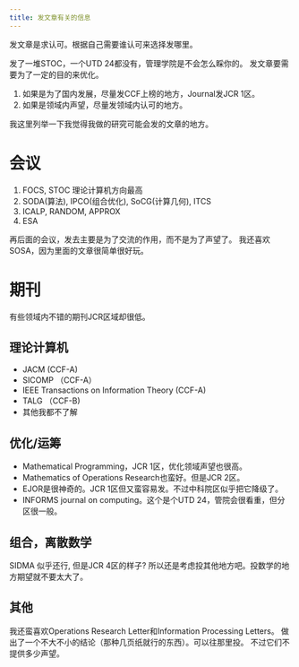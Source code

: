 ```yaml
---
title: 发文章有关的信息
---
```


发文章是求认可。根据自己需要谁认可来选择发哪里。

发了一堆STOC，一个UTD 24都没有，管理学院是不会怎么睬你的。
发文章要需要为了一定的目的来优化。

1. 如果是为了国内发展，尽量发CCF上榜的地方，Journal发JCR 1区。
2. 如果是领域内声望，尽量发领域内认可的地方。

我这里列举一下我觉得我做的研究可能会发的文章的地方。

# 会议

 1. FOCS, STOC 理论计算机方向最高
 2. SODA(算法), IPCO(组合优化), SoCG(计算几何), ITCS
 3. ICALP, RANDOM, APPROX
 4. ESA

再后面的会议，发去主要是为了交流的作用，而不是为了声望了。
我还喜欢SOSA，因为里面的文章很简单很好玩。

# 期刊

有些领域内不错的期刊JCR区域却很低。

## 理论计算机

 - JACM (CCF-A)
 - SICOMP （CCF-A）
 - IEEE Transactions on Information Theory (CCF-A)
 - TALG （CCF-B)
 - 其他我都不了解

## 优化/运筹

  - Mathematical Programming，JCR 1区，优化领域声望也很高。
  - Mathematics of Operations Research也蛮好。但是JCR 2区。
  - EJOR是很神奇的。JCR 1区但又蛮容易发。不过中科院区似乎把它降级了。
  - INFORMS journal on computing。这个是个UTD 24，管院会很看重，但分区很一般。

## 组合，离散数学

SIDMA 似乎还行, 但是JCR 4区的样子? 所以还是考虑投其他地方吧。投数学的地方期望就不要太大了。

## 其他

我还蛮喜欢Operations Research Letter和Information Processing Letters。
做出了一个不大不小的结论（那种几页纸就行的东西）。可以往那里投。
不过它们不提供多少声望。
